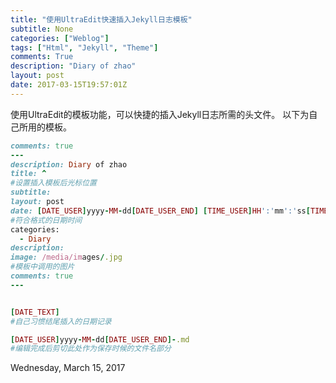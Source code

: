 ```yaml
---
title: "使用UltraEdit快速插入Jekyll日志模板"
subtitle: None
categories: ["Weblog"]
tags: ["Html", "Jekyll", "Theme"]
comments: True
description: "Diary of zhao"
layout: post 
date: 2017-03-15T19:57:01Z
---
```

使用UltraEdit的模板功能，可以快捷的插入Jekyll日志所需的头文件。
以下为自己所用的模板。

```ruby
comments: true 
---
description: Diary of zhao
title: ^  
#设置插入模板后光标位置
subtitle: 
layout: post 
date: [DATE_USER]yyyy-MM-dd[DATE_USER_END] [TIME_USER]HH':'mm':'ss[TIME_USER_END] +0800 
#符合格式的日期时间
categories:
  - Diary
description: 
image: /media/images/.jpg 
#模板中调用的图片
comments: true 
---


[DATE_TEXT] 
#自己习惯结尾插入的日期记录

[DATE_USER]yyyy-MM-dd[DATE_USER_END]-.md
#编辑完成后剪切此处作为保存时候的文件名部分
```
Wednesday, March 15, 2017